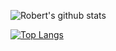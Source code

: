 ![Robert's github stats](https://github-readme-stats.vercel.app/api?username=robertazzopardi&count_private=true&show_icons=true&theme=radical&hide_border=true)
<br>

[![Top Langs](https://github-readme-stats.vercel.app/api/top-langs/?username=robertazzopardi&layout=compact&theme=radical&hide_border=true)](https://github.com/anuraghazra/github-readme-stats) 

<!-- Here are some ideas to get you started:

- 🔭 I’m currently working on ...
- 🌱 I’m currently learning ...
- 👯 I’m looking to collaborate on ...
- 🤔 I’m looking for help with ...
- 💬 Ask me about ...
- 📫 How to reach me: ...
- 😄 Pronouns: ...
- ⚡ Fun fact: ... -->
